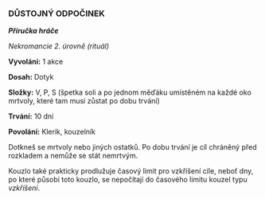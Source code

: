 ### DŮSTOJNÝ ODPOČINEK

***Příručka hráče***

*Nekromancie 2. úrovně (rituál)*

**Vyvolání:** 1 akce

**Dosah:** Dotyk

**Složky:** V, P, S (špetka soli a po jednom měďáku umístěném na každé oko mrtvoly, které tam musí zůstat po dobu trvání)

**Trvání:** 10 dní

**Povolání:** Klerik, kouzelník

Dotkneš se mrtvoly nebo jiných ostatků. Po dobu trvání je cíl chráněný před rozkladem a nemůže se stát nemrtvým. 

Kouzlo také prakticky prodlužuje časový limit pro vzkříšení cíle, neboť dny, po které působí toto kouzlo, se nepočítají do časového limitu kouzel typu *vzkříšení*.
